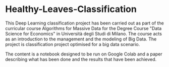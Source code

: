 # Healthy-Leaves-Classification
This Deep Learning classification project has been carried out as part of the curricular course Algorithms for Massive Data for the Degree Course "Data Science for Economics" in Università degli Studi di Milano.
The course acts as an introduction to the management and the modeling of Big Data. The project is classification project optimised for a big data scenario.

The content is a notebook designed to be run on Google Colab and a paper describing what has been done and the results that have been achieved.
